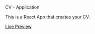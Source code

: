 CV - Application  

This is a React App that creates your CV.

[Live Preview](https://roaring-bonbon-02858d.netlify.app)

